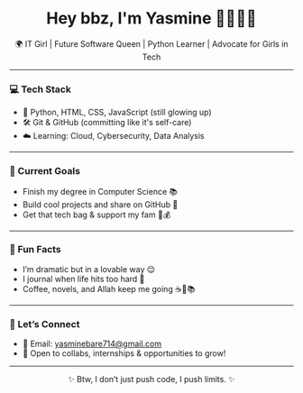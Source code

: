 <h1 align="center">Hey bbz, I'm Yasmine 👩🏽‍💻💖</h1>
<p align="center">
  🌍 IT Girl | Future Software Queen | Python Learner | Advocate for Girls in Tech
</p>

---

### 💻 Tech Stack
- 💅 Python, HTML, CSS, JavaScript (still glowing up)
- 🛠 Git & GitHub (committing like it's self-care)
- ☁️ Learning: Cloud, Cybersecurity, Data Analysis

---

### 🌱 Current Goals
- Finish my degree in Computer Science 📚
- Build cool projects and share on GitHub 🚀
- Get that tech bag & support my fam 💼💰

---

### 🦋 Fun Facts
- I’m dramatic but in a lovable way 😌
- I journal when life hits too hard 📖
- Coffee, novels, and Allah keep me going ☕📿📚

---

### 💌 Let’s Connect
- 📧 Email: yasminebare714@gmail.com
- 💬 Open to collabs, internships & opportunities to grow!

---

<p align="center">✨ Btw, I don’t just push code, I push limits. ✨</p>
